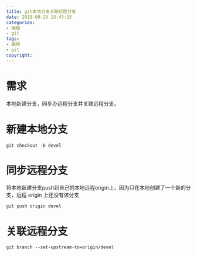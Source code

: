 ```yaml
---
title: git本地分支关联远程分支
date: 2018-09-23 13:43:15
categories:
- 编程
- git
tags:
- 编程
- git
copyright:
---
```


# 需求

本地新建分支，同步刅远程分支并关联远程分支。

# 新建本地分支

```git
git checkout -b devel
```

# 同步远程分支

将本地新建分支push到自己的本地远程origin上，因为只在本地创建了一个新的分支，远程    origin 上还没有该分支

```git
git push origin devel
```

# 关联远程分支

```git
git branch --set-upstream-to=origin/devel
```
